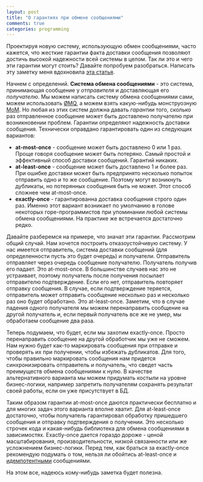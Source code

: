 ```yaml
---
layout: post
title: "О гарантиях при обмене сообщениями"
comments: true
categories: programming
---
```


Проектируя новую систему, использующую обмен сообщениями, часто кажется, что жесткие гарантии факта доставки сообщения позволяют достичь высокой надежности всей системы в целом. Так ли это и чего эти гарантии могут стоить? Давайте попробуем разобраться. Написать эту заметку меня вдохновила [эта статья](http://brooker.co.za/blog/2014/11/15/exactly-once.html).

Начнем с определений. **Система обмена сообщениями** - это система, принимающая сообщение у *отправителя* и доставляющая его *получателю*. Мы можем написать систему обмена сообщениями сами, можем использовать [ØMQ](http://zeromq.org/), а можем взять какую-нибудь монструозную [MoM](http://activemq.apache.org/). Но любая из этих систем должна давать *гарантии* того, сколько раз отправленное сообщение может быть доставлено получателю при возникновении проблем. Гарантии определяют надежность доставки сообщения. Технически оправдано гарантировать один из следующих вариантов:

- **at-most-once** - сообщение может быть доставлено 0 или 1 раз. Проще говоря сообщение может быть потеряно. Самый простой и эффективный способ доставки сообщений. Гарантий никаких.
- **at-least-once** - сообщение может быть доставлено 1 и более раз. При ошибке доставки может быть предпринято несколько попыток отправить одно и то же сообщение. Поэтому могут возникнуть дубликаты, но потерянных сообщения быть не может. Этот способ сложнее чем at-most-once.
- **exactly-once** - гарантированна доставка сообщения строго один раз. Именно этот вариант возникает по умолчанию в голове некоторых горе-программистов при упоминании любой системы обмена сообщениями. На практике же встречается достаточно редко.

Давайте разберемся на примере, что значат эти гарантии. Рассмотрим общий случай. Нам хочется построить отказоустойчивую систему. У нас имеется отправитель, система доставки сообщений (для определенности пусть это будет очередь) и получатели. Отправитель отправляет через очередь сообщение получателю. Получатель получив его падает. Это at-most-once. В большинстве случаев нас это не устраивает, поэтому получатель после получения посылает отправителю подтверждение. Если его нет, отправитель повторяет отправку сообщения. В случае, если подтверждение теряется, отправитель может отправить сообщение несколько раз и несколько раз оно будет обработано. Это at-least-once. Заметим, что в случае падения одного получателя мы можем перенаправить сообщение на другой получатель и, если первый получатель все же не умер, мы обработаем сообщение два раза. 

Теперь подумаем, что будет, если мы захотим exactly-once. Просто перенаправить сообщение на другой обработчик мы уже не сможем. Нам нужно будет как-то маркировать сообщения при отправке и проверять их при получении, чтобы избежать дубликатов. Для того, чтобы правильно маркировать сообщения нам придется синхронизировать отправитель и получатель, что сведет часть преимуществ обмена сообщениями к нулю. В качестве альтернативного варианта мы можем придумать костыли на уровне бизнес-логики, например запретить получателям сохранять результат своей работы, если он уже присутствует в БД.

Таким образом гарантии at-most-once даются практически бесплатно и для многих задач этого варианта вполне хватит. Для at-least-once достаточно, чтобы получатель гарантировал обработку пришедшего сообщения и отправку подтверждения о получении. Это несколько строчек кода и какая-нибудь библиотека для обмена сообщениями в зависимостях. Exactly-once дается гораздо дороже - ценой масштабирования, производительности, низкой связанности или же усложнением бизнес-логики. Перед тем, как браться за exactly-once рекомендую подумать о том, нельзя ли обойтись at-least-once и [идемпотентными](https://ru.wikipedia.org/wiki/%D0%98%D0%B4%D0%B5%D0%BC%D0%BF%D0%BE%D1%82%D0%B5%D0%BD%D1%82%D0%BD%D0%BE%D1%81%D1%82%D1%8C) сообщениями.

На этом все, надеюсь кому-нибудь заметка будет полезна.


